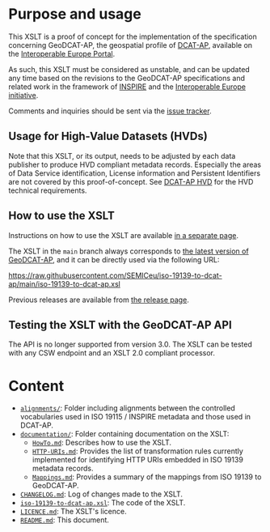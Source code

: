 # Purpose and usage

This XSLT is a proof of concept for the implementation of the specification concerning GeoDCAT-AP, the geospatial profile of [DCAT-AP](https://joinup.ec.europa.eu/node/63567/), available on the [Interoperable Europe Portal](https://joinup.ec.europa.eu/collection/semic-support-centre/solution/geodcat-application-profile-data-portals-europe).
    
As such, this XSLT must be considered as unstable, and can be updated any time based on the revisions to the GeoDCAT-AP specifications and related work in the framework of [INSPIRE](http://inspire.ec.europa.eu/) and the [Interoperable Europe initiative](https://joinup.ec.europa.eu/interoperable-europe).

Comments and inquiries should be sent via the [issue tracker](https://github.com/SEMICeu/iso-19139-to-dcat-ap/issues/).

## Usage for High-Value Datasets (HVDs)

Note that this XSLT, or its output, needs to be adjusted by each data publisher to produce HVD compliant metadata records.
Especially the areas of Data Service identification, License information and Persistent Identifiers are not covered by this proof-of-concept.
See [DCAT-AP HVD](https://semiceu.github.io/DCAT-AP/releases/3.0.0-hvd/) for the HVD technical requirements.

## How to use the XSLT

Instructions on how to use the XSLT are available [in a separate page](./documentation/HowTo.md).

The XSLT in the `main` branch always corresponds to [the latest version of GeoDCAT-AP](https://semiceu.github.io/GeoDCAT-AP/releases/), and it can be directly used via the following URL:

https://raw.githubusercontent.com/SEMICeu/iso-19139-to-dcat-ap/main/iso-19139-to-dcat-ap.xsl

Previous releases are available from [the release page](https://github.com/SEMICeu/iso-19139-to-dcat-ap/releases).

## Testing the XSLT with the GeoDCAT-AP API

The API is no longer supported from version 3.0. The XSLT can be tested with any CSW endpoint and an XSLT 2.0 compliant processor.

# Content

* [`alignments/`](./alignments/): Folder including alignments between the controlled vocabularies used in ISO 19115 / INSPIRE metadata and those used in DCAT-AP.
* [`documentation/`](./documentation/): Folder containing documentation on the XSLT:
    * [`HowTo.md`](./documentation/HowTo.md): Describes how to use the XSLT.
    * [`HTTP-URIs.md`](./documentation/HTTP-URIs.md): Provides the list of transformation rules currently implemented for identifying HTTP URIs embedded in ISO 19139 metadata records.
    * [`Mappings.md`](./documentation/Mappings.md): Provides a summary of the mappings from ISO 19139 to GeoDCAT-AP.
* [`CHANGELOG.md`](./CHANGELOG.md): Log of changes made to the XSLT.
* [`iso-19139-to-dcat-ap.xsl`](./iso-19139-to-dcat-ap.xsl): The code of the XSLT.
* [`LICENCE.md`](./LICENCE.md): The XSLT's licence.
* [`README.md`](./README.md): This document.